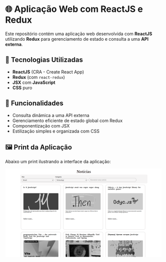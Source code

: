 # 🌐 Aplicação Web com ReactJS e Redux

Este repositório contém uma aplicação web desenvolvida com **ReactJS** utilizando **Redux** para gerenciamento de estado e consulta a uma **API externa**.

## 🚀 Tecnologias Utilizadas

- **ReactJS** (CRA - Create React App)
- **Redux** (com `react-redux`)
- **JSX** com **JavaScript**
- **CSS** puro

## 🧠 Funcionalidades

- Consulta dinâmica a uma API externa
- Gerenciamento eficiente de estado global com Redux
- Componentização com JSX
- Estilização simples e organizada com CSS

## 🖼️ Print da Aplicação

Abaixo um print ilustrando a interface da aplicação:

![Print da Aplicação](public/aplicacao.png)


